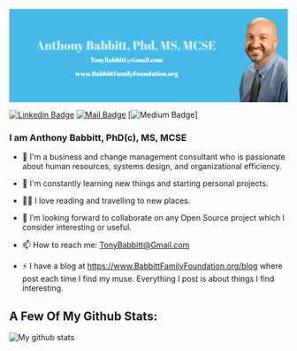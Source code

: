 <img align="center" src="https://github.com/abbabbitttt/Images/blob/main/AnthonyBabbitt.png"/>

[![Linkedin Badge](https://img.shields.io/badge/-Anthony%20Babbitt-blue?style=flat-square&logo=Linkedin&logoColor=white&link=https://www.linkedin.com/in/babbittanthony/)](https://www.linkedin.com/in/babbittanthony/)
[![Mail Badge](https://img.shields.io/badge/-TonyBabbitt@Gmail.com-8B89CC?style=flat-square&logo=Protonmail&logoColor=white&link=mailto:tonybabbitt@gmail.com)](mailto:tonybabbitt@gmail.com)
[![Medium Badge](https://img.shields.io/badge/Anthony%20Babbitt%20Medium%20Blog-https%3A%2F%2Ftonybabbitt.medium.com%2F-yellow)]

### I am Anthony Babbitt, PhD(c), MS, MCSE

- 🔭 I'm a business and change management consultant who is passionate about human resources, systems design, and organizational efficiency.

- 🌱 I'm constantly learning new things and starting personal projects. 

- 🚴‍♂️ I love reading and travelling to new places.

- 👯 I’m looking forward to collaborate on any Open Source project which I consider interesting or useful.

- 📫 How to reach me: TonyBabbitt@Gmail.com

- ⚡ I have a blog at https://www.BabbittFamilyFoundation.org/blog where post each time I find my muse. Everything I post is about things I find interesting.

## A Few Of My Github Stats:
![My github stats](https://github-readme-stats.vercel.app/api?username=abbabbitttt&show_icons=true)
